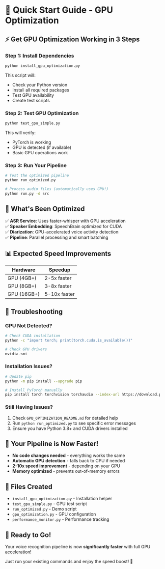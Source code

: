 # 🚀 Quick Start Guide - GPU Optimization

## ⚡ Get GPU Optimization Working in 3 Steps

### Step 1: Install Dependencies
```bash
python install_gpu_optimization.py
```

This script will:
- Check your Python version
- Install all required packages
- Test GPU availability
- Create test scripts

### Step 2: Test GPU Optimization
```bash
python test_gpu_simple.py
```

This will verify:
- PyTorch is working
- GPU is detected (if available)
- Basic GPU operations work

### Step 3: Run Your Pipeline
```bash
# Test the optimized pipeline
python run_optimized.py

# Process audio files (automatically uses GPU!)
python run.py -d src
```

## 🔧 What's Been Optimized

✅ **ASR Service**: Uses faster-whisper with GPU acceleration  
✅ **Speaker Embedding**: SpeechBrain optimized for CUDA  
✅ **Diarization**: GPU-accelerated voice activity detection  
✅ **Pipeline**: Parallel processing and smart batching  

## 📊 Expected Speed Improvements

| Hardware | Speedup |
|----------|---------|
| GPU (4GB+) | 2-5x faster |
| GPU (8GB+) | 3-8x faster |
| GPU (16GB+) | 5-10x faster |

## 🐛 Troubleshooting

### GPU Not Detected?
```bash
# Check CUDA installation
python -c "import torch; print(torch.cuda.is_available())"

# Check GPU drivers
nvidia-smi
```

### Installation Issues?
```bash
# Update pip
python -m pip install --upgrade pip

# Install PyTorch manually
pip install torch torchvision torchaudio --index-url https://download.pytorch.org/whl/cu118
```

### Still Having Issues?
1. Check `GPU_OPTIMIZATION_README.md` for detailed help
2. Run `python run_optimized.py` to see specific error messages
3. Ensure you have Python 3.8+ and CUDA drivers installed

## 🎯 Your Pipeline is Now Faster!

- **No code changes needed** - everything works the same
- **Automatic GPU detection** - falls back to CPU if needed
- **2-10x speed improvement** - depending on your GPU
- **Memory optimized** - prevents out-of-memory errors

## 📁 Files Created

- `install_gpu_optimization.py` - Installation helper
- `test_gpu_simple.py` - GPU test script
- `run_optimized.py` - Demo script
- `gpu_optimization.py` - GPU configuration
- `performance_monitor.py` - Performance tracking

## 🚀 Ready to Go!

Your voice recognition pipeline is now **significantly faster** with full GPU acceleration! 

Just run your existing commands and enjoy the speed boost! 🎉
